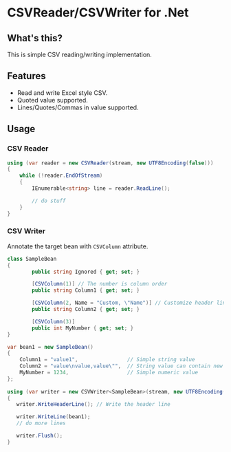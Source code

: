 # CSVReader/CSVWriter for .Net

## What's this?

This is simple CSV reading/writing implementation.

## Features

- Read and write Excel style CSV.
- Quoted value supported.
- Lines/Quotes/Commas in value supported.


## Usage


### CSV Reader

```Csharp:CSVReaderUsage.cs
using (var reader = new CSVReader(stream, new UTF8Encoding(false)))
{
    while (!reader.EndOfStream)
	{
		IEnumerable<string> line = reader.ReadLine();

		// do stuff
	}
}
```


### CSV Writer

Annotate the target bean with `CSVColumn` attribute.

```Csharp:SampleBean.cs
class SampleBean
{
        public string Ignored { get; set; }

        [CSVColumn(1)] // The number is column order
        public string Column1 { get; set; }

        [CSVColumn(2, Name = "Custom, \"Name")] // Customize header line
        public string Column2 { get; set; }

        [CSVColumn(3)]
        public int MyNumber { get; set; }
}
```

```Csharp:CSVWriterUsage.cs
var bean1 = new SampleBean()
{
	Column1 = "value1",                // Simple string value
	Column2 = "value\nvalue,value\"",  // String value can contain new lines and quotes.
	MyNumber = 1234,                   // Simple numeric value
};
   
using (var writer = new CSVWriter<SampleBean>(stream, new UTF8Encoding(false)))
{
   writer.WriteHeaderLine(); // Write the header line

   writer.WriteLine(bean1);
   // do more lines

   writer.Flush();
}
```
